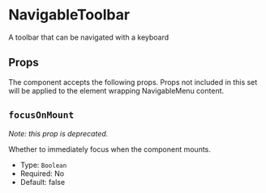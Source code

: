 # NavigableToolbar

A toolbar that can be navigated with a keyboard

## Props

The component accepts the following props. Props not included in this set will be applied to the element wrapping NavigableMenu content.

## `focusOnMount`

_Note: this prop is deprecated._

Whether to immediately focus when the component mounts.

- Type: `Boolean`
- Required: No
- Default: false

